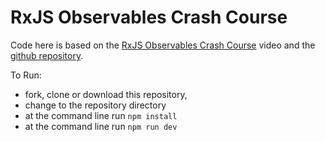 # RxJS Observables Crash Course

Code here is based on the
[RxJS Observables Crash Course](https://www.youtube.com/watch?v=ei7FsoXKPl0&t=83s)
video and the
[github repository](https://github.com/bradtraversy/rxjs_boiler).


To Run:

  - fork, clone or download this repository,
  - change to the repository directory
  - at the command line run `npm install`
  - at the command line run `npm run dev`
